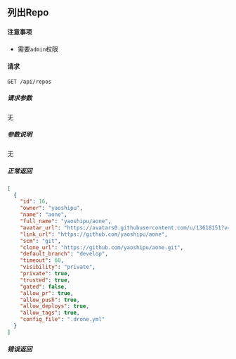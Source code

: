 ## 列出Repo

#### 注意事项

- 需要`admin`权限

#### 请求

```
GET /api/repos
```

##### 请求参数

无

##### 参数说明

无

##### 正常返回

```json
[
  {
    "id": 16,
    "owner": "yaoshipu",
    "name": "aone",
    "full_name": "yaoshipu/aone",
    "avatar_url": "https://avatars0.githubusercontent.com/u/13618151?v=4",
    "link_url": "https://github.com/yaoshipu/aone",
    "scm": "git",
    "clone_url": "https://github.com/yaoshipu/aone.git",
    "default_branch": "develop",
    "timeout": 60,
    "visibility": "private",
    "private": true,
    "trusted": true,
    "gated": false,
    "allow_pr": true,
    "allow_push": true,
    "allow_deploys": true,
    "allow_tags": true,
    "config_file": ".drone.yml"
  }
]
```	

##### 错误返回
